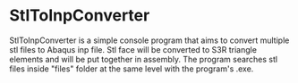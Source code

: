 # StlToInpConverter
StlToInpConverter is a simple console program that aims to convert multiple stl files to Abaqus inp file. Stl face will be converted to S3R triangle elements and will be put together in assembly. The program searches stl files inside "files" folder at the same level with the program's .exe. 
